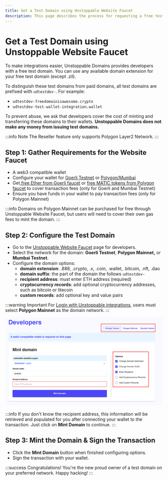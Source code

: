 ```yaml
---
title: Get a Test Domain using Unstoppable Website Faucet
description: This page describes the process for requesting a free test domain as a developer using the Unstoppable Website faucet.
---
```


# Get a Test Domain using Unstoppable Website Faucet

To make integrations easier, Unstoppable Domains provides developers with a free test domain. You can use any available domain extension for your free test domain (except .zil).&#x20;

To distinguish these test domains from paid domains, all test domains are prefixed with `udtestdev-`. For example:

* `udtestdev-freedomainisawesome.crypto`
* `udtestdev-test-wallet-integration.wallet`

To prevent abuse, we ask that developers cover the cost of minting and transferring these domains to their wallets. **Unstoppable Domains does not make any money from issuing test domains.**

:::info Note
The Reseller feature only supports Polygon Layer2 Network.
:::

## Step 1: Gather Requirements for the Website Faucet

* A web3 compatible wallet
* Configure your wallet for [Goerli Testnet](get-test-domain.md#step-1-gather-requirements-for-etherscan) or [Polygon/Mumbai](get-test-domain.md#step-1.-configure-your-metamask-wallet)
* Get[ free Ether from Goerli faucet](get-test-domain.md#step-2.-get-matic-tokens-though-the-faucet) or [free MATIC tokens from Polygon faucet](get-test-domain.md#step-2.-get-matic-tokens-though-the-faucet-1) to cover transaction fees (only for Goerli and Mumbai Testnet)
* Ensure you have funds in your wallet to pay transaction fees (only for Polygon Mainnet)

:::info
Domains on Polygon Mainnet can be purchased for free through Unstoppable Website Faucet, but users will need to cover their own gas fees to mint the domain.
:::

## Step 2: Configure the Test Domain

* Go to the [Unstoppable Website Faucet](https://unstoppabledomains.com/developers/testdomain) page for developers.
* Select the network for the domain: **Goerli Testnet**, **Polygon Mainnet,** or **Mumbai Testnet**.
* Configure the domain options:
  * **domain extension**: .888, .crypto, .x, .coin, .wallet, .bitcoin, .nft, .dao
  * **domain suffix**: the part of the domain the follows `udtestdev-`
  * **recipient address**: must enter ETH address (required)
  * **cryptocurrency records**: add optional cryptocurrency addresses, such as bitcoin or litecoin
  * **custom records**: add optional key and value pairs

:::warning Important
For [Login with Unstoppable integrations](login-with-unstoppable/login-integration-guides/integration-pathways.md), users must select **Polygon Mainnet** as the domain network.
:::

![Configure options on Unstoppable website faucet](/images/website-faucet-options.png)

:::info
If you don't know the recipient address, this information will be retrieved and populated for you after connecting your wallet to the transaction. Just click on **Mint Domain** to continue.
:::

## Step 3: Mint the Domain & Sign the Transaction

* Click the **Mint Domain** button when finished configuring options.
* Sign the transaction with your wallet.

:::success Congratulations!
You're the new proud owner of a test domain on your preferred network. Happy hacking!
:::
